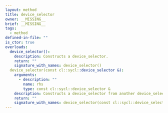 ```yaml
---
layout: method
title: device_selector
owner: __MISSING__
brief: __MISSING__
tags:
  - method
defined-in-file: ""
is_ctor: true
overloads:
  device_selector():
    description: Constructs a device_selector.
    return: ""
    signature_with_names: device_selector()
  device_selector(const cl::sycl::device_selector &):
    arguments:
      - description: ""
        name: rhs
        type: const cl::sycl::device_selector &
    description: Constructs a device_selector from another device_selector.
    return: ""
    signature_with_names: device_selector(const cl::sycl::device_selector & rhs)
---
```

